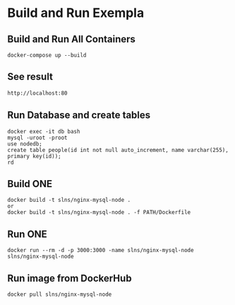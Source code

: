 # Build and Run Exempla

## Build and Run All Containers

```docker
docker-compose up --build
```

## See result 
```html
http://localhost:80
```

## Run Database and create tables 

```docker
docker exec -it db bash
mysql -uroot -proot
use nodedb;
create table people(id int not null auto_increment, name varchar(255), primary key(id));
rd
```

## Build ONE

```docker
docker build -t slns/nginx-mysql-node .
or
docker build -t slns/nginx-mysql-node . -f PATH/Dockerfile
```

## Run ONE

```docker
docker run --rm -d -p 3000:3000 -name slns/nginx-mysql-node slns/nginx-mysql-node
```

## Run image from DockerHub

```docker
docker pull slns/nginx-mysql-node
```

